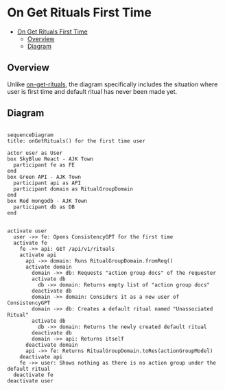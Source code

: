# On Get Rituals First Time

<!-- TOC -->

- [On Get Rituals First Time](#on-get-rituals-first-time)
  - [Overview](#overview)
  - [Diagram](#diagram)

<!-- /TOC -->

## Overview

Unlike [on-get-rituals](./on-get-rituals.md), the diagram specifically includes the situation where user is first time and default ritual has never been made yet.


## Diagram

```mermaid

sequenceDiagram
title: onGetRituals() for the first time user

actor user as User
box SkyBlue React - AJK Town
  participant fe as FE
end
box Green API - AJK Town
  participant api as API
  participant domain as RitualGroupDomain
end
box Red mongodb - AJK Town
  participant db as DB
end


activate user
  user ->> fe: Opens ConsistencyGPT for the first time
  activate fe
    fe ->> api: GET /api/v1/rituals
    activate api
      api ->> domain: Runs RitualGroupDomain.fromReq()
      activate domain
        domain ->> db: Requests "action group docs" of the requester
        activate db
          db ->> domain: Returns empty list of "action group docs"
        deactivate db
        domain ->> domain: Considers it as a new user of ConsistencyGPT
        domain ->> db: Creates a default ritual named "Unassociated Ritual"
        activate db
          db ->> domain: Returns the newly created default ritual
        deactivate db
        domain ->> api: Returns itself
      deactivate domain
      api ->> fe: Returns RitualGroupDomain.toRes(actionGroupModel)
    deactivate api
    fe ->> user: Shows nothing as there is no action group under the default ritual
  deactivate fe
deactivate user
```